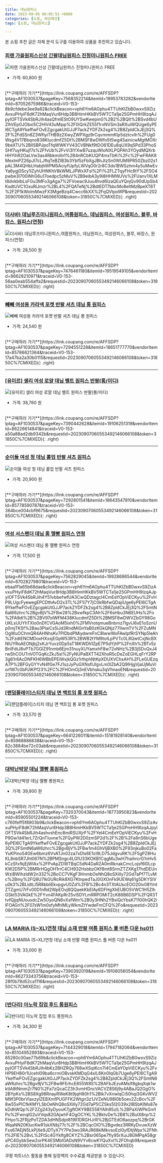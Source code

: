 ```yaml
---
title: 데님원피스
date: 2023-09-05 06:05:53 +0800
categories: [쇼핑, 여성패션]
tags: [쇼핑, 데님원피스]

---
```


본 쇼핑 추천 글은 자체 분석 도구를 이용하여 상품을 추천하고 있습니다.
### [피렌 가을원피스신상 긴팔데님원피스 진청미니원피스 FREE](https://link.coupang.com/re/AFFSDP?lptag=AF1030537&pageKey=7568352214&itemId=19953783282&vendorItemId=87052675986&traceid=V0-153-8b9cfdebe3ee9a62&clickBeacon=vph6Ym6AOphu4TTUhKlZbB0wxvS9ZizAvxuPHyiF8dK72hMaqVur8Hdp3B8HimHKkBV5WTCTa1je25GPmHH9IzqAJpyIOFTSVk4SbRJih4asQfmlEStO9UYSwKwepinG%2B2%2BQlt%2BSvd4bUZlhVEp0JObxi5C2HiV43uMipp%2F0iQrkZE55f1rxNVSm3aRXuiWQUge6yPEl6CTgA9YkeffwFOvEZgcgakUtGJJP7ackZYDFZk2sg4%2B8ZpldCkJEj3Q%2F%2FdSSn8Z3WfiyiTHB9z2XwyZWPXgz9rCqvmmmKIp5dztcvIh%2FUg0Wsg4V17Bbqno838KIucdmfZ5Dt%2BMSF8wDWfo5t5wg4SainicwMgtMOXr9beXTU%2BIISBPJpoTfqWWKYV43CVBNkf9tDO61DEu8qUX9qSPd33PhoSSHf7uyHKujf7s%2FfvUb%2FvVi3lYXwB7uzquWloNXLPQPAh3YOydMQXrbHHYihR2OaLVw3as4Rbkmiiln1%2B4nRCbKUQP4mxTbKi%2Fc%2FwFRAK8MexlmPZ26pJI7cLJftqTeBZIB3b3Ybf5zFbXgJBhJtzSn0WUM9PR50Zbz02s1pAL3M4QHbLHabjhWPM5AciyfUpfyLWVqO0r2r8C3ds1BWSzhm4y5uMwEvYa6ygj0Scy1iZyhUHNKhV8kWMLJPWxXFsl%2FI%2FLZTqyFHc8tY%2FSO4pwbe3l700iNhG6u17oedpc5zMuV%2B9eibA3y9i8HHMWJVs%2FUanv1XLMt8dvkblbLsFGu3MFo3gAga7%2FVoeac9Juu4hvd6IzaQEuYQnjQv90dUpSb4KsdtUVC1OxuRlJmzr%2BL4%2FQATeNj%2BdtEDT7bbcMo8eltMzBpeXT6T%2F2P1kWolmMwzFX3MgeBzq4Cwcc6kXX%2FqQVtpoWP&requestid=20230907060553492146066108&token=31850C%7CMIXED)
![피렌 가을원피스신상 긴팔데님원피스 진청미니원피스 FREE](https://ads-partners.coupang.com/image1/ubMCf87dDHUqLs4UuWLLCm8zOxswQzCNuz0Fu_KX-6IMEs8RkJmdTx-nBBWNbjIOuJEjma4aXlbGaLrMG5iHMtF46NUAMkmY-1fMCclGFNKmf3RuRU_vFKIkL5D8cSye9lMTytGiSiT3O4aT7mvBM7a1Q78p03WBxz1lvSy01rvRGBUhrCxk3wCckJVdy7VmtiIUJG6rly8MoNLLi7AlwjbiL31siuY1PQcAHyny7xIUuqzKEPEt420CrqQYemes6G-TIv9POG94WrQk7VWBLfkxId-CeJVfMJ56C_pFRggXvH9y)
- 가격: 60,800 원
<br>
[**구매하러 가기**](https://link.coupang.com/re/AFFSDP?lptag=AF1030537&pageKey=7568352214&itemId=19953783282&vendorItemId=87052675986&traceid=V0-153-8b9cfdebe3ee9a62&clickBeacon=vph6Ym6AOphu4TTUhKlZbB0wxvS9ZizAvxuPHyiF8dK72hMaqVur8Hdp3B8HimHKkBV5WTCTa1je25GPmHH9IzqAJpyIOFTSVk4SbRJih4asQfmlEStO9UYSwKwepinG%2B2%2BQlt%2BSvd4bUZlhVEp0JObxi5C2HiV43uMipp%2F0iQrkZE55f1rxNVSm3aRXuiWQUge6yPEl6CTgA9YkeffwFOvEZgcgakUtGJJP7ackZYDFZk2sg4%2B8ZpldCkJEj3Q%2F%2FdSSn8Z3WfiyiTHB9z2XwyZWPXgz9rCqvmmmKIp5dztcvIh%2FUg0Wsg4V17Bbqno838KIucdmfZ5Dt%2BMSF8wDWfo5t5wg4SainicwMgtMOXr9beXTU%2BIISBPJpoTfqWWKYV43CVBNkf9tDO61DEu8qUX9qSPd33PhoSSHf7uyHKujf7s%2FfvUb%2FvVi3lYXwB7uzquWloNXLPQPAh3YOydMQXrbHHYihR2OaLVw3as4Rbkmiiln1%2B4nRCbKUQP4mxTbKi%2Fc%2FwFRAK8MexlmPZ26pJI7cLJftqTeBZIB3b3Ybf5zFbXgJBhJtzSn0WUM9PR50Zbz02s1pAL3M4QHbLHabjhWPM5AciyfUpfyLWVqO0r2r8C3ds1BWSzhm4y5uMwEvYa6ygj0Scy1iZyhUHNKhV8kWMLJPWxXFsl%2FI%2FLZTqyFHc8tY%2FSO4pwbe3l700iNhG6u17oedpc5zMuV%2B9eibA3y9i8HHMWJVs%2FUanv1XLMt8dvkblbLsFGu3MFo3gAga7%2FVoeac9Juu4hvd6IzaQEuYQnjQv90dUpSb4KsdtUVC1OxuRlJmzr%2BL4%2FQATeNj%2BdtEDT7bbcMo8eltMzBpeXT6T%2F2P1kWolmMwzFX3MgeBzq4Cwcc6kXX%2FqQVtpoWP&requestid=20230907060553492146066108&token=31850C%7CMIXED){: .right}
<br>

---

### [더사바) 데님루즈미니원피스,여름원피스, 데님원피스, 여성원피스, 블루, 바캉스, 원피스(연청)](https://link.coupang.com/re/AFFSDP?lptag=AF1030537&pageKey=7476461180&itemId=19519549105&vendorItemId=86628210971&traceid=V0-153-56aa0eab554affa2&requestid=20230907060553492146066108&token=31850C%7CMIXED)
![더사바) 데님루즈미니원피스,여름원피스, 데님원피스, 여성원피스, 블루, 바캉스, 원피스(연청)](https://ads-partners.coupang.com/image1/HIv-iXrSgCtZEIZ1HLz0mDiJYeUJXKbE0CJgv5Uey-uWjNHwIB12J6-08_OQt9QWlYjmo-t26-KNPW8vT3ZjBBHzZcrtQYrfTvH7JOtLg2JpRHHUuAwhxN7GTmlVQM3MJRsjYnYtQpYUbVFgKoF1SR_js3-QoU1KntCzW9u4bxJz3z4tF7LtQpBFfEJdME50n4y_tg73s33bgD3aIKER7DuUs2-KvGfMb_9nMR3dm5B080IJStmAwDNhGGeEhCDiiRH_CWhfUvzmcEGQ_AbFl869Dy_LAuYijDtx_uvaOx4=)
- 가격: 28,500 원
<br>
[**구매하러 가기**](https://link.coupang.com/re/AFFSDP?lptag=AF1030537&pageKey=7476461180&itemId=19519549105&vendorItemId=86628210971&traceid=V0-153-56aa0eab554affa2&requestid=20230907060553492146066108&token=31850C%7CMIXED){: .right}
<br>

---

### [빼빼 여성용 카라넥 포켓 반팔 셔츠 데님 롱 원피스](https://link.coupang.com/re/AFFSDP?lptag=AF1030537&pageKey=7294551228&itemId=18651777770&vendorItemId=85786621364&traceid=V0-153-17a47ba2a30b0115&requestid=20230907060553492146066108&token=31850C%7CMIXED)
![빼빼 여성용 카라넥 포켓 반팔 셔츠 데님 롱 원피스](https://ads-partners.coupang.com/image1/RXDA668gyCsvbmU2RQragunY6Fojs5943xmD7pSerGA41nbNm0lE0OPy2EPkUlt2I3pgC7KyTmrEGsTGLffjl2EoSvoBfa7zwEtHoNNl8UOEpyT0KLH4kvq_SSyQ7FxALqwUfTSVR8D0IFwWwfKfUJcIG9cnpAxt3pNoeO7sNmSlksu20zCISz9z79aqvbzxtwEnD4Zvb5WL1xNEmHiN2R8QDzpX7FiVJuvKIpDK4I75L_f520ns5oLPmm0uLmL1qF53pmjYblM=)
- 가격: 24,540 원
<br>
[**구매하러 가기**](https://link.coupang.com/re/AFFSDP?lptag=AF1030537&pageKey=7294551228&itemId=18651777770&vendorItemId=85786621364&traceid=V0-153-17a47ba2a30b0115&requestid=20230907060553492146066108&token=31850C%7CMIXED){: .right}
<br>

---

### [[유미르] 샐리 여성 로얄 데님 벨트 원피스 반팔(롱/미디)](https://link.coupang.com/re/AFFSDP?lptag=AF1030537&pageKey=7390442628&itemId=19106251319&vendorItemId=86226614841&traceid=V0-153-a50a88ad2db9342b&requestid=20230907060553492146066108&token=31850C%7CMIXED)
![[유미르] 샐리 여성 로얄 데님 벨트 원피스 반팔(롱/미디)](https://ads-partners.coupang.com/image1/2QRvzDQaF9RYrIIh2cKF6-iCej7ENfYjkWqqMrrc9-l5H-S36ri8OOzC7ft4fmZs-IlwcCogEZ9PbO66Hc-NPqw1qVp5N4UvzX_n1Cebl82Jxavfe7fZ_m5hoxEfkPZdV71rW3ETlyN_lv0MRiUZeC-uwSVaK0gMKANh6JKxqj-8hSpi6UmCbENTFQe08vpZaDcZ_X6vkNVZ8UFQX_okiCE7VbeTZLa3sjQMJ0BA6MeHRPKoPgKHVr_WopWOVrRcn93Di4D4jMfIzx4DZE7-MkaaCpIu7mKJtM_N9vdUDw==)
- 가격: 38,760 원
<br>
[**구매하러 가기**](https://link.coupang.com/re/AFFSDP?lptag=AF1030537&pageKey=7390442628&itemId=19106251319&vendorItemId=86226614841&traceid=V0-153-a50a88ad2db9342b&requestid=20230907060553492146066108&token=31850C%7CMIXED){: .right}
<br>

---

### [순이들 여성 청 데님 롤업 반팔 셔츠 원피스](https://link.coupang.com/re/AFFSDP?lptag=AF1030537&pageKey=7292801541&itemId=18643547810&vendorItemId=85778590787&traceid=V0-153-364bce004cbf9675&requestid=20230907060553492146066108&token=31850C%7CMIXED)
![순이들 여성 청 데님 롤업 반팔 셔츠 원피스](https://ads-partners.coupang.com/image1/SDj21Sc03zeI6q5OSPzWLAjg4kvYPt856vd3im-Lj5xzgreexFAD65FNPTQPaR4DT-SrFDU8uXKrGco00R8Q3gWnCPPt-lZH-PM5X7cOoOCBNFG77XmfEogbU9VgrXp6Aq5jm4Y5IjIN1xYHobBWWc3hM-jAqiTbU4oyNRUjId7teru9dWyiILLjzq3clkB2RLAezQmpsDfswzxnXXaR4xq1ThNkl1tYMr4ByEDQ1PM1vekJGKJdFPTcmViOvD-YYwIm5C4fUke3ey05eDU1VKf3PkitR6_yEaGgfXK6yg==)
- 가격: 20,900 원
<br>
[**구매하러 가기**](https://link.coupang.com/re/AFFSDP?lptag=AF1030537&pageKey=7292801541&itemId=18643547810&vendorItemId=85778590787&traceid=V0-153-364bce004cbf9675&requestid=20230907060553492146066108&token=31850C%7CMIXED){: .right}
<br>

---

### [여성 서스펜더 데님 롱 멜빵 원피스 연청](https://link.coupang.com/re/AFFSDP?lptag=AF1030537&pageKey=7562829045&itemId=19928696544&vendorItemId=87028279801&traceid=V0-153-ebaa1f1a65b68dae&clickBeacon=vph6Ym6AOphu4TTUhKlZbB0wxvS9ZizAvxuPHyiF8dK72hMaqVur8Hdp3B8HimHKkBV5WTCTa1je25GPmHH9IzqAJpyIOFTSVk4SbRJih4Y51vbbefwfUA3CwQDztagcI4CmEeYOpViECKyu%2FvHP9LUgcFyewegEPCDthAvD2x3TL%2F1i7Y7jC0kRbfwQDajiUge6yPEl6CTgA9YkeffwFOvEZgcgakUtGJJP7ackZYDFZk2sg4%2B8ZpldCkJEj3Q%2FSmtN6aW6zhrc%2BgvBjV%2FBw28%2BxwfkpC3Ah%2F6sHbu3N6EUHs%2Fo%2FA9dl%2B%2BV97olWFM438KIucdmfZ5Dt%2BMSF8wDWVZbGY98GoUKLsUUYhTXIo0nDfCVGAoM5ixh0%2FMVrotqmueBnbmz7lgvlJ6xE1oSznUp0mjTKSf%2Bau3PIaiCs5iJd3RndMiGnYaB0zKGkQNjz77IIwmTV%2FZuMNOgWuOChmQR4AHNhsKv7PIDbdPMiydwmFnC8lwwWoFAwIpfRrSYNp5leAh%2FzdtENCMDoxHXxsjEGpW53R%2BWB2tYM9toILpPVTc0L8QwtCxjNcBXNlUYRoAEONjbj2xKJrYuvz0Dp5sT18KWDh1ZpE7P5dYjhP%2FnXh%2BTv5zBnIFdtJ8vPTb7GGlZ91nmb6Ejm31nuyXUYamxhF8w72xNHz%2B3jSDvQxJ4rwShCOUTnVOTGqKcZkJ5sI%2FyNUPaBXTT42XhsR5cDeZoEGHLqFrY2RP3g61r6AcDNFKH6WBbEPEiWxjkQGz1rthphNtKpXDUXVChsAH%2FLeGUEzqA7P%2BFGyGYYvN4fGe7FJ1szJyPuGXNsflJIgvLm0IZbA2Q9lHjgVjaUjMuViorfW7c0bPJIKPf23%2FC%2FHOmOj3nEVbhsku3qVfmaoEN&requestid=20230907060553492146066108&token=31850C%7CMIXED)
![여성 서스펜더 데님 롱 멜빵 원피스 연청](https://ads-partners.coupang.com/image1/SyeNXI6gY2NFIibtSxBGMjVUXE4jObv0EkuoVCiqZeW9ASqld0LzpAMcNyqmj5ZyOfD2b8MyWkcgGH7DXchBZDEvZICWc181I1hY9kWKCRqeJEfxMuoe8rzUpqb4kl50BW16ON9EHMKz3izGonEL9eMDZnEcSQZOQgsfonnFFsmKohpDf7AXsXa4mrUhjnN1cmj-czOxUQbek-G8eFmQheQMImP27cm1RAUiXsamnpaP3p_pR3kHN4qzbWfQK3GLaDW9uSrt8F4-TjK6vqLkZP54nb-Svj-MC3azt3sEx8KlpXLHkA==)
- 가격: 17,500 원
<br>
[**구매하러 가기**](https://link.coupang.com/re/AFFSDP?lptag=AF1030537&pageKey=7562829045&itemId=19928696544&vendorItemId=87028279801&traceid=V0-153-ebaa1f1a65b68dae&clickBeacon=vph6Ym6AOphu4TTUhKlZbB0wxvS9ZizAvxuPHyiF8dK72hMaqVur8Hdp3B8HimHKkBV5WTCTa1je25GPmHH9IzqAJpyIOFTSVk4SbRJih4Y51vbbefwfUA3CwQDztagcI4CmEeYOpViECKyu%2FvHP9LUgcFyewegEPCDthAvD2x3TL%2F1i7Y7jC0kRbfwQDajiUge6yPEl6CTgA9YkeffwFOvEZgcgakUtGJJP7ackZYDFZk2sg4%2B8ZpldCkJEj3Q%2FSmtN6aW6zhrc%2BgvBjV%2FBw28%2BxwfkpC3Ah%2F6sHbu3N6EUHs%2Fo%2FA9dl%2B%2BV97olWFM438KIucdmfZ5Dt%2BMSF8wDWVZbGY98GoUKLsUUYhTXIo0nDfCVGAoM5ixh0%2FMVrotqmueBnbmz7lgvlJ6xE1oSznUp0mjTKSf%2Bau3PIaiCs5iJd3RndMiGnYaB0zKGkQNjz77IIwmTV%2FZuMNOgWuOChmQR4AHNhsKv7PIDbdPMiydwmFnC8lwwWoFAwIpfRrSYNp5leAh%2FzdtENCMDoxHXxsjEGpW53R%2BWB2tYM9toILpPVTc0L8QwtCxjNcBXNlUYRoAEONjbj2xKJrYuvz0Dp5sT18KWDh1ZpE7P5dYjhP%2FnXh%2BTv5zBnIFdtJ8vPTb7GGlZ91nmb6Ejm31nuyXUYamxhF8w72xNHz%2B3jSDvQxJ4rwShCOUTnVOTGqKcZkJ5sI%2FyNUPaBXTT42XhsR5cDeZoEGHLqFrY2RP3g61r6AcDNFKH6WBbEPEiWxjkQGz1rthphNtKpXDUXVChsAH%2FLeGUEzqA7P%2BFGyGYYvN4fGe7FJ1szJyPuGXNsflJIgvLm0IZbA2Q9lHjgVjaUjMuViorfW7c0bPJIKPf23%2FC%2FHOmOj3nEVbhsku3qVfmaoEN&requestid=20230907060553492146066108&token=31850C%7CMIXED){: .right}
<br>

---

### [[랜덤플레이]스티치 데님 면 백트임 롱 포켓 원피스](https://link.coupang.com/re/AFFSDP?lptag=AF1030537&pageKey=6641226011&itemId=15181928140&vendorItemId=85968886838&traceid=V0-153-82c3884be72c03ab&requestid=20230907060553492146066108&token=31850C%7CMIXED)
![[랜덤플레이]스티치 데님 면 백트임 롱 포켓 원피스](https://ads-partners.coupang.com/image1/k8CAbgXOtFnM1atkkx6y1gjy2fxQSgbrfaDRMei4XV9YXWli4XnBByWWyxd9pdBhs77Ib0y7Ivw3-odWRnJtpWY4Ry7jSqQWmfPNi0MZiPBfrsYdjwRPPekxpXbcB4zZHRyEhQ1zihsbgt0PhKq1UNTJc3j0NBuvs6VGsRAkcaS7lwbLWyu_PpkfL7FiUvF1OIEldZIUQIWeqe5olLj-HE42Y1d4vNcSWSPQ5WNV1ed8G4L7Mz5nF-YdUzoMIj0z16nYo4Yd2Qa7gPxF6_RpW_0c8vIXYbF7kpJeY5hkI3Wc)
- 가격: 33,570 원
<br>
[**구매하러 가기**](https://link.coupang.com/re/AFFSDP?lptag=AF1030537&pageKey=6641226011&itemId=15181928140&vendorItemId=85968886838&traceid=V0-153-82c3884be72c03ab&requestid=20230907060553492146066108&token=31850C%7CMIXED){: .right}
<br>

---

### [대박난박양 데님 멜빵 롱원피스](https://link.coupang.com/re/AFFSDP?lptag=AF1030537&pageKey=7320370043&itemId=18773950823&vendorItemId=85905501224&traceid=V0-153-c760feff5f8903b9&clickBeacon=vph6Ym6AOphu4TTUhKlZbB0wxvS9ZizAvxuPHyiF8dK72hMaqVur8Hdp3B8HimHKkBV5WTCTa1je25GPmHH9IzqAJpyIOFTSVk4SbRJih4ashvshEnc8miRSUXjrF%2FYeI4CmEeYOpViECKyu%2FvHP9Gw1d41erL7ZrQnTIuvne%2FQyPW2D0zmSP2d%2F%2B%2Fa8nS6bUge6yPEl6CTgA9YkeffwFOvEZgcgakUtGJJP7ackZYDFZk2sg4%2B8ZpldCkJEj3Q%2FSmtN6aW6zhrc%2BgvBjV%2FBw1m4GhVIjBXB0%2F93njkuBo02FaYuKPino54GEw6bmz6VvATJn02za7xDls6E1cl9LD75JdgvuRK%2F5gPZ8HuKL8nbSR7Jht067N%2BPMSngc4LGfU33KOKB1CqgMu3wH7haihrcrG1nHv5kCzSfxfkjEjWIAx%2FPvApZDWTBqC5dN4DaRZA0mRknakCmcLojsf6l0LcpKW2D5P%2BMRrHQgOH1rrC4CH932HsbbzOKf8mt8SrmZTZXKg17hdDEUnWziBWIhzldW2n33Z%2BoCC7VKgF3HnmbOeNhQ8oSXilIy72Gd7aPf7TLvMc%2Bmy%2FQ8U7IkGURcRik8XG7KtnpedTaJ0GXOnFk9UEWq61g5DKYSIVu0k3%2BLidtLI5R8bbliEkvpgvU0Zd%2FB%2Bc4n3TXtAUscEOO20iv08YmtZTZgmU7rFv00D1nRd2WpEOvj6QQaekKbElAy6DFHgXhEUBO5VWC1H5ZlhGSkt53VAGkE%2FYvn4FAKpRr25vI5DYLmRRPOMiT2cK86B6DSP%2FQR3TtvfQjjqNUousdcZw5OyoQN6vXsfWm%2B0y3HNh2YBxIQcYbsK71100hQK2ilFOAGrl%2F07sW1m0sfyMhlMLyWkmZtYwdeFmCFQ%2Fo&requestid=20230907060553492146066108&token=31850C%7CMIXED)
![대박난박양 데님 멜빵 롱원피스](https://ads-partners.coupang.com/image1/TDelKtH6MNycQNtMTLngG9BOH4twpaz0Xf6UehdWVDj9IA6LGeh76zKftxPGJ6vgA4fTNUuyV2iiNG9_ThHE7Ns-2cszRan7E7-fdF5gplq-ALo6cGSwNUE-D25KAo5kFi4eCdta5v4XvDrXJluejzgj9jZbOEVDqaJAHTGo8Ud60O8Oc6yTj1PODdit-eX4UidgPIi973ul2fVfn_ZlwTokKOigC39h42ZCNxgDmR_SwVaezngj_gmbKFCOOGcO7dJxrHXg7k6D7mjcgR1uHVnyfw3TvqSwSJ_fD-xBlKMG43ie_A==)
- 가격: 39,800 원
<br>
[**구매하러 가기**](https://link.coupang.com/re/AFFSDP?lptag=AF1030537&pageKey=7320370043&itemId=18773950823&vendorItemId=85905501224&traceid=V0-153-c760feff5f8903b9&clickBeacon=vph6Ym6AOphu4TTUhKlZbB0wxvS9ZizAvxuPHyiF8dK72hMaqVur8Hdp3B8HimHKkBV5WTCTa1je25GPmHH9IzqAJpyIOFTSVk4SbRJih4ashvshEnc8miRSUXjrF%2FYeI4CmEeYOpViECKyu%2FvHP9Gw1d41erL7ZrQnTIuvne%2FQyPW2D0zmSP2d%2F%2B%2Fa8nS6bUge6yPEl6CTgA9YkeffwFOvEZgcgakUtGJJP7ackZYDFZk2sg4%2B8ZpldCkJEj3Q%2FSmtN6aW6zhrc%2BgvBjV%2FBw1m4GhVIjBXB0%2F93njkuBo02FaYuKPino54GEw6bmz6VvATJn02za7xDls6E1cl9LD75JdgvuRK%2F5gPZ8HuKL8nbSR7Jht067N%2BPMSngc4LGfU33KOKB1CqgMu3wH7haihrcrG1nHv5kCzSfxfkjEjWIAx%2FPvApZDWTBqC5dN4DaRZA0mRknakCmcLojsf6l0LcpKW2D5P%2BMRrHQgOH1rrC4CH932HsbbzOKf8mt8SrmZTZXKg17hdDEUnWziBWIhzldW2n33Z%2BoCC7VKgF3HnmbOeNhQ8oSXilIy72Gd7aPf7TLvMc%2Bmy%2FQ8U7IkGURcRik8XG7KtnpedTaJ0GXOnFk9UEWq61g5DKYSIVu0k3%2BLidtLI5R8bbliEkvpgvU0Zd%2FB%2Bc4n3TXtAUscEOO20iv08YmtZTZgmU7rFv00D1nRd2WpEOvj6QQaekKbElAy6DFHgXhEUBO5VWC1H5ZlhGSkt53VAGkE%2FYvn4FAKpRr25vI5DYLmRRPOMiT2cK86B6DSP%2FQR3TtvfQjjqNUousdcZw5OyoQN6vXsfWm%2B0y3HNh2YBxIQcYbsK71100hQK2ilFOAGrl%2F07sW1m0sfyMhlMLyWkmZtYwdeFmCFQ%2Fo&requestid=20230907060553492146066108&token=31850C%7CMIXED){: .right}
<br>

---

### [LA MARIA (S~XL)연청 데님 소재 반팔 여름 원피스 풀 버튼 다운 hs011](https://link.coupang.com/re/AFFSDP?lptag=AF1030537&pageKey=7390392019&itemId=19106056054&vendorItemId=86273343756&traceid=V0-153-28f0b78d52ca1116&requestid=20230907060553492146066108&token=31850C%7CMIXED)
![LA MARIA (S~XL)연청 데님 소재 반팔 여름 원피스 풀 버튼 다운 hs011](https://ads-partners.coupang.com/image1/6O6WkooIk21it5WA6A1iqAfL0YKteyMI1qnu0Ga_zbkmnuNwm1VZy1_ripXibAX9Zu5yY3KsEXJUrlYell8GlfyHGr_wHEprjtWHLHuuilr3kfPqIHGscBkfhBk0ay5Oovx0G3y8FrcgtJmnr09lmQZmgYXKaznlWw7kNitflfu16Y1-6jA-JdkNxtZt7VuR1sPFZ77nh_7CD5UvyoCCPwYwuwn4tYkWNFVwyim-RYZKuQzkjA0LbhBoHqyFK5q3Q5f2BirDgi-olqK6ENI7DWT0jeX5mYSlT5ALviXKLxod)
- 가격: 33,000 원
<br>
[**구매하러 가기**](https://link.coupang.com/re/AFFSDP?lptag=AF1030537&pageKey=7390392019&itemId=19106056054&vendorItemId=86273343756&traceid=V0-153-28f0b78d52ca1116&requestid=20230907060553492146066108&token=31850C%7CMIXED){: .right}
<br>

---

### [[반다리] 아노락 집업 후드 롱원피스](https://link.coupang.com/re/AFFSDP?lptag=AF1030537&pageKey=7144329018&itemId=17947182064&vendorItemId=85104952893&traceid=V0-153-85280c00ae77b69b&clickBeacon=vph6Ym6AOphu4TTUhKlZbB0wxvS9ZizAvxuPHyiF8dK72hMaqVur8Hdp3B8HimHKkBV5WTCTa1je25GPmHH9IzqAJpyIOFTSVk4SbRJih4bKz2BHZRQy768wXSqiKcn7I4CmEeYOpViECKyu%2FvHP9EH80r1Ucehl09ba6crmiOBvskKMDqG4sIL6Kn0IqGb7Uge6yPEl6CTgA9YkeffwFOvEZgcgakUtGJJP7ackZYDFZk2sg4%2B8ZpldCkJEj3Q%2FSmtN6aW6zhrc%2BgvBjV%2FBw9FErhcE655W8S%2BAFbJEzvAMsIf8gbqXqk1wktIA8tNmmZr7N0%2Fa7zQcaCZ3h3vmHDncVACVZ8S6j9y4ABaJQ2GgO%2BYpKs%2BS8Xg98RnayRWeK8t9jqH80h1%2BIk7vXnwlqCi50hqi3GKvWV2M9f3P0brVIaxzylZEBXmfPUGFFK2Wtgn3z1JVZeNU98I0b5oev2ZcBcv%2F8w55xPICfkKMYLSbOeNhQ8oSXilIy72Gd7aP5CZSks5I2G39x2lBSbKIMs87ekDdhWQp%2F2Zg243yDyooK7jgftOKY9BE558YAlh95zIL%2BPaXiWPkGm1Po%2FwnqlG2uVVqs82GAjwhF4OgOCYKL%2BktvDe%2B8%2BulX8np%2FHyo%2FRjzPoTZDA3dHNSdpt819lI1DRGHJrR%2BjGTEdO6aozpq%2BrGKWqaNN20KlucKwR1skXNbj77c%2F%2BCqcOlO%2Bgvdez3RRKyDvuwXzWFxs67AEjN5LkPjXe9JDTyX7Y7Pe3wo3RAJR68klMkvsoEzI0yfDtjWpx%2FNhf%2FIE%2BvL%2FtSc4GYklfg8CKYZ%2Bsr065pe7fIy95rXuiJ8GMPqA58grsPC4GybkSew2orPK4ESMblGADsN9VYv8cwKYQuXvI%2FOhqb9&requestid=20230907060553492146066108&token=31850C%7CMIXED)
![[반다리] 아노락 집업 후드 롱원피스](https://ads-partners.coupang.com/image1/k5D64KBcEOKVWQIYkwkeWQhDLil7I4A7ccR2oUhC4fdySRo08ulouGD9EywexKSJ5gi-wGOSr-0Eq4NytkVGshILJL0V9jilULWAmOFRSPkbAV03b27eDhXJffhLOkBbQV-TkN90WM9Z55DVdUaDmDGmL654CzAMi9VT_lCxiym_hiB_rKxcDOSMVSuvCypxIhnH9VjvjYvxIrNOJaM6zS4KAc17VEfh4uAdxEzg7ieCyrNKjXkkvQG5xC9HP0HDuuMeOSXALiqX3X9ewaJaG6T8d_hLDNua-HZXSBICpDqxHGpksQ==)
- 가격: 34,300 원
<br>
[**구매하러 가기**](https://link.coupang.com/re/AFFSDP?lptag=AF1030537&pageKey=7144329018&itemId=17947182064&vendorItemId=85104952893&traceid=V0-153-85280c00ae77b69b&clickBeacon=vph6Ym6AOphu4TTUhKlZbB0wxvS9ZizAvxuPHyiF8dK72hMaqVur8Hdp3B8HimHKkBV5WTCTa1je25GPmHH9IzqAJpyIOFTSVk4SbRJih4bKz2BHZRQy768wXSqiKcn7I4CmEeYOpViECKyu%2FvHP9EH80r1Ucehl09ba6crmiOBvskKMDqG4sIL6Kn0IqGb7Uge6yPEl6CTgA9YkeffwFOvEZgcgakUtGJJP7ackZYDFZk2sg4%2B8ZpldCkJEj3Q%2FSmtN6aW6zhrc%2BgvBjV%2FBw9FErhcE655W8S%2BAFbJEzvAMsIf8gbqXqk1wktIA8tNmmZr7N0%2Fa7zQcaCZ3h3vmHDncVACVZ8S6j9y4ABaJQ2GgO%2BYpKs%2BS8Xg98RnayRWeK8t9jqH80h1%2BIk7vXnwlqCi50hqi3GKvWV2M9f3P0brVIaxzylZEBXmfPUGFFK2Wtgn3z1JVZeNU98I0b5oev2ZcBcv%2F8w55xPICfkKMYLSbOeNhQ8oSXilIy72Gd7aP5CZSks5I2G39x2lBSbKIMs87ekDdhWQp%2F2Zg243yDyooK7jgftOKY9BE558YAlh95zIL%2BPaXiWPkGm1Po%2FwnqlG2uVVqs82GAjwhF4OgOCYKL%2BktvDe%2B8%2BulX8np%2FHyo%2FRjzPoTZDA3dHNSdpt819lI1DRGHJrR%2BjGTEdO6aozpq%2BrGKWqaNN20KlucKwR1skXNbj77c%2F%2BCqcOlO%2Bgvdez3RRKyDvuwXzWFxs67AEjN5LkPjXe9JDTyX7Y7Pe3wo3RAJR68klMkvsoEzI0yfDtjWpx%2FNhf%2FIE%2BvL%2FtSc4GYklfg8CKYZ%2Bsr065pe7fIy95rXuiJ8GMPqA58grsPC4GybkSew2orPK4ESMblGADsN9VYv8cwKYQuXvI%2FOhqb9&requestid=20230907060553492146066108&token=31850C%7CMIXED)


쿠팡 파트너스 활동을 통해 일정액의 수수료를 제공받을 수 있습니다.
